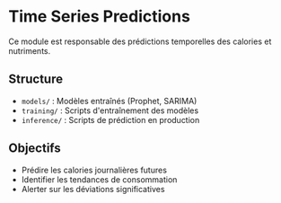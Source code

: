 # Time Series Predictions

Ce module est responsable des prédictions temporelles des calories et nutriments.

## Structure
- `models/` : Modèles entraînés (Prophet, SARIMA)
- `training/` : Scripts d'entraînement des modèles
- `inference/` : Scripts de prédiction en production

## Objectifs
- Prédire les calories journalières futures
- Identifier les tendances de consommation
- Alerter sur les déviations significatives
